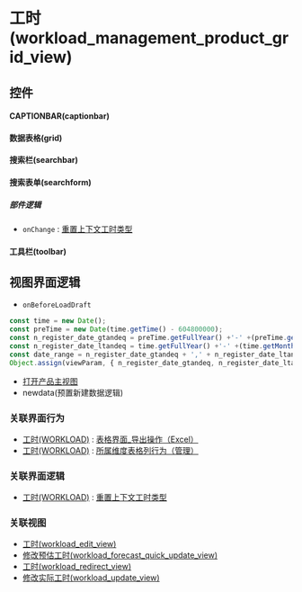 # 工时(workload_management_product_grid_view)  <!-- {docsify-ignore-all} -->



## 控件
#### CAPTIONBAR(captionbar)
#### 数据表格(grid)
#### 搜索栏(searchbar)
#### 搜索表单(searchform)

##### 部件逻辑
* `onChange` : [重置上下文工时类型](module/Base/workload/uilogic/reset_workload_category)
#### 工具栏(toolbar)

## 视图界面逻辑
* `onBeforeLoadDraft`
```javascript
const time = new Date();
const preTime = new Date(time.getTime() - 604800000);
const n_register_date_gtandeq = preTime.getFullYear() +'-' +(preTime.getMonth() + 1 < 10 ? '0' + (preTime.getMonth() + 1): preTime.getMonth() + 1) +'-' +(preTime.getDate() < 10 ? '0' + preTime.getDate() : preTime.getDate()) 
const n_register_date_ltandeq = time.getFullYear() +'-' +(time.getMonth() + 1 < 10 ? '0' + (time.getMonth() + 1): time.getMonth() + 1) +'-' +(time.getDate() < 10 ? '0' + time.getDate() : time.getDate())
const date_range = n_register_date_gtandeq + ',' + n_register_date_ltandeq;
Object.assign(viewParam, { n_register_date_gtandeq, n_register_date_ltandeq, date_range });
```
  * [打开产品主视图](module/Base/workload/uilogic/open_product_main_view)
  * newdata(预置新建数据逻辑)


### 关联界面行为
  * [工时(WORKLOAD)](module/Base/workload) : [表格界面_导出操作（Excel）](module/Base/workload#界面行为)
  * [工时(WORKLOAD)](module/Base/workload) : [所属维度表格列行为（管理）](module/Base/workload#界面行为)

### 关联界面逻辑
  * [工时(WORKLOAD)](module/Base/workload) : [重置上下文工时类型](module/Base/workload/uilogic/reset_workload_category)

### 关联视图
  * [工时(workload_edit_view)](app/view/workload_edit_view)
  * [修改预估工时(workload_forecast_quick_update_view)](app/view/workload_forecast_quick_update_view)
  * [工时(workload_redirect_view)](app/view/workload_redirect_view)
  * [修改实际工时(workload_update_view)](app/view/workload_update_view)

<script>
 const { createApp } = Vue
  createApp({
    data() {
      return {

      }
    }
  }).use(ElementPlus).mount('#app')
</script>